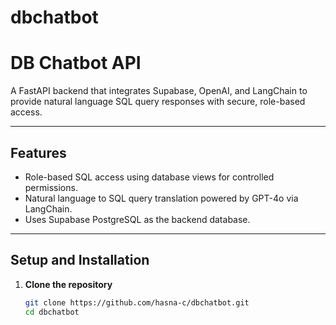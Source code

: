 # dbchatbot
# DB Chatbot API

A FastAPI backend that integrates Supabase, OpenAI, and LangChain to provide natural language SQL query responses with secure, role-based access.

---

## Features

- Role-based SQL access using database views for controlled permissions.
- Natural language to SQL query translation powered by GPT-4o via LangChain.
- Uses Supabase PostgreSQL as the backend database.

---


## Setup and Installation

1. **Clone the repository**

   ```bash
   git clone https://github.com/hasna-c/dbchatbot.git
   cd dbchatbot
